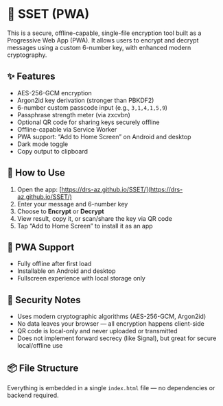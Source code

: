 # 🔐 SSET (PWA)

This is a secure, offline-capable, single-file encryption tool built as a Progressive Web App (PWA). It allows users to encrypt and decrypt messages using a custom 6-number key, with enhanced modern cryptography.

## ✨ Features

- AES-256-GCM encryption
- Argon2id key derivation (stronger than PBKDF2)
- 6-number custom passcode input (e.g., `3,1,4,1,5,9`)
- Passphrase strength meter (via zxcvbn)
- Optional QR code for sharing keys securely offline
- Offline-capable via Service Worker
- PWA support: “Add to Home Screen” on Android and desktop
- Dark mode toggle
- Copy output to clipboard

## 🚀 How to Use

1. Open the app: [https://drs-az.github.io/SSET/](https://drs-az.github.io/SSET/)
2. Enter your message and 6-number key
3. Choose to **Encrypt** or **Decrypt**
4. View result, copy it, or scan/share the key via QR code
5. Tap “Add to Home Screen” to install it as an app

## 📱 PWA Support

- Fully offline after first load
- Installable on Android and desktop
- Fullscreen experience with local storage only

## 🔐 Security Notes

- Uses modern cryptographic algorithms (AES-256-GCM, Argon2id)
- No data leaves your browser — all encryption happens client-side
- QR code is local-only and never uploaded or transmitted
- Does not implement forward secrecy (like Signal), but great for secure local/offline use

## 📦 File Structure

Everything is embedded in a single `index.html` file — no dependencies or backend required.

